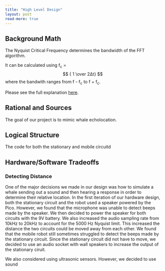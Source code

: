 ```yaml
---
title: "High Level Design"
layout: post
read-more: true
---
```


## Background Math

The Nyquist Critical Frequency determines the bandwidth of the FFT algorithm. 

It can be calculated using f<sub>c</sub> = $$ { 1 \over 2Δt} $$
where the bandwith ranges from f - f<sub>c</sub> to f + f<sub>c</sub>.

Please see the full explanation [here](https://vanhunteradams.com/FFT/FFT.html).

## Rational and Sources
The goal of our project is to mimic whale echolocation.

## Logical Structure

The code for both the stationary and mobile circuitd


## Hardware/Software Tradeoffs

### Detecting Distance

One of the major decisions we made in our design was how to simulate a whale sending out a sound and then hearing a response in order to determine their relative location. In the first iteration of our hardware design, both the stationary circuit and the robot used a speaker powered by the Pico. However, we found that the microphone was unable to detect beeps made by the speaker. We then decided to power the speaker for both circuits with the 9V battery. We also increased the audio sampling rate from 10kHz to 20kHz to account for the 5000 Hz Nyquist limit. This increased the distance the two circuits could be moved away from each other. We found that the mobile robot still sometimes struggled to detect the beeps made by the stationary circuit. Since the stationary circuit did not have to move, we decided to use an audio socket with wall speakers to increase the output of the stationary ciruit.

We also considered using ultrasonic sensors. However, we decided to use sound 









